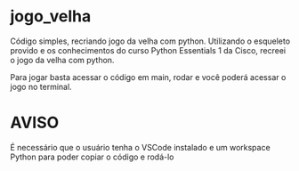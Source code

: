# jogo_velha
Código simples, recriando jogo da velha com python.
Utilizando o esqueleto provido e os conhecimentos do curso Python Essentials 1 da Cisco, recreei o jogo da velha com python.

Para jogar basta acessar o código em main, rodar e você poderá acessar o jogo no terminal.

# AVISO
É necessário que o usuário tenha o VSCode instalado e um workspace Python para poder copiar o código e rodá-lo

